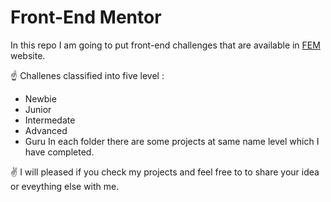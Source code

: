# Front-End Mentor

In this repo I am going to put front-end challenges that are available in [FEM](https://www.frontendmentor.io/) website.

☝ Challenes classified into five level :

- Newbie
- Junior
- Intermedate
- Advanced
- Guru
  In each folder there are some projects at same name level which I have completed.

✌ I will pleased if you check my projects and feel free to to share your idea or eveything else with me.
